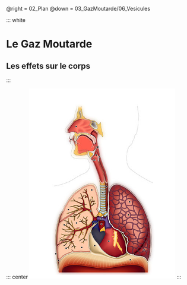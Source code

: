 @right = 02_Plan
@down = 03_GazMoutarde/06_Vesicules

::: white
# Le Gaz Moutarde
## Les effets sur le corps
:::

::: center
![repiratoire](static/img/repiratoire.png)
:::
